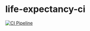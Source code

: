 # life-expectancy-ci
[![CI Pipeline](https://github.com/ashoollakhani/life-expectancy-ci/actions/workflows/ci.yml/badge.svg?branch=main)](https://github.com/ashoollakhani/life-expectancy-ci/actions/workflows/ci.yml)